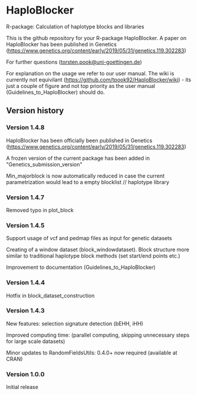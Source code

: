 # HaploBlocker
R-package: Calculation of haplotype blocks and libraries

This is the github repository for your R-package HaploBlocker. 
A paper on HaploBlocker has been published in Genetics (https://www.genetics.org/content/early/2019/05/31/genetics.119.302283)

For further questions (torsten.pook@uni-goettingen.de)

For explanation on the usage we refer to our user manual. The wiki is currently not equivilant (https://github.com/tpook92/HaploBlocker/wiki) - its just a couple of figure and not top priority as the user manual (Guidelines_to_HaploBlocker) should do.

## Version history

### Version 1.4.8

HaploBlocker has been officially been published in Genetics (https://www.genetics.org/content/early/2019/05/31/genetics.119.302283)

A frozen version of the current package has been added in "Genetics_submission_version"

Min_majorblock is now automatically reduced in case the current parametrization would lead to a empty blocklist // haplotype library

### Version 1.4.7
Removed typo in plot_block

### Version 1.4.5
Support usage of vcf and pedmap files as input for genetic datasets

Creating of a window dataset (block_windowdataset). Block structure more similar to traditional haplotype block methods (set start/end points etc.)

Improvement to documentation (Guidelines_to_HaploBlocker)

### Version 1.4.4
Hotfix in block_dataset_construction

### Version 1.4.3
New features: selection signature detection (bEHH, iHH)

Improved computing time: (parallel computing, skipping unnecessary steps for large scale datasets)

Minor updates to RandomFieldsUtils: 0.4.0+ now required (available at CRAN)

### Version 1.0.0
Initial release

